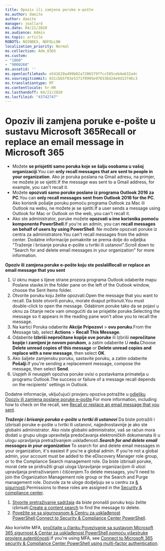 ```yaml
---
title: Opoziv ili zamjena poruke e-pošte
ms.author: daeite
author: daeite
manager: joallard
ms.date: 04/21/2020
ms.audience: Admin
ms.topic: article
ROBOTS: NOINDEX, NOFOLLOW
localization_priority: Normal
ms.collection: Adm_O365
ms.custom:
- "1860"
- "9000260"
ms.assetid: ''
ms.openlocfilehash: e541620a499b02a7206579ffcc505ceb4e632a4c
ms.sourcegitcommit: 631cbb5f03e5371f0995e976536d24e9d13746c3
ms.translationtype: MT
ms.contentlocale: hr-HR
ms.lasthandoff: 04/22/2020
ms.locfileid: "43742747"
---
```

# <a name="recall-or-replace-an-email-message-in-microsoft-365"></a><span data-ttu-id="8b3d2-102">Opoziv ili zamjena poruke e-pošte u sustavu Microsoft 365</span><span class="sxs-lookup"><span data-stu-id="8b3d2-102">Recall or replace an email message in Microsoft 365</span></span>

- <span data-ttu-id="8b3d2-103">Možete **se prisjetiti samo poruka koje se šalju osobama u vašoj organizaciji**.</span><span class="sxs-lookup"><span data-stu-id="8b3d2-103">You can **only recall messages that are sent to people in your organization**.</span></span> <span data-ttu-id="8b3d2-104">Ako je poruka poslana na Gmail adresu, na primjer, ne možete je se sjetiti.</span><span class="sxs-lookup"><span data-stu-id="8b3d2-104">If the message was sent to a Gmail address, for example, you can't recall it.</span></span>
- <span data-ttu-id="8b3d2-105">Možete **opozvati samo poruke poslane iz programa Outlook 2016 za PC**.</span><span class="sxs-lookup"><span data-stu-id="8b3d2-105">You can **only recall messages sent from Outlook 2016 for the PC**.</span></span> <span data-ttu-id="8b3d2-106">Ako korisnik pošalje poruku pomoću programa Outlook za Mac ili Outlook na webu, ne možete je se sjetiti.</span><span class="sxs-lookup"><span data-stu-id="8b3d2-106">If a user sends a message using Outlook for Mac or Outlook on the web, you can't recall it.</span></span>
- <span data-ttu-id="8b3d2-107">Ako ste administrator, poruke možete **opozvati u ime korisnika pomoću komponente PowerShell**.</span><span class="sxs-lookup"><span data-stu-id="8b3d2-107">If you're an admin, you can **recall messages on behalf of users by using PowerShell**.</span></span> <span data-ttu-id="8b3d2-108">Ne možete opozvati poruke iz centra za administratore.</span><span class="sxs-lookup"><span data-stu-id="8b3d2-108">You can't recall messages from the admin center.</span></span> <span data-ttu-id="8b3d2-109">Dodatne informacije pomaknite se prema dolje do odjeljka "Traženje i brisanje poruka e-pošte u tvrtki ili ustanovi".</span><span class="sxs-lookup"><span data-stu-id="8b3d2-109">Scroll down to "Search for and delete email messages in your organization" for more information.</span></span>

<span data-ttu-id="8b3d2-110">**Opoziv ili zamjena poruke e-pošte koju ste poslali**</span><span class="sxs-lookup"><span data-stu-id="8b3d2-110">**Recall or replace an email message that you sent**</span></span>

1. <span data-ttu-id="8b3d2-111">U oknu mape s lijeve strane prozora programa Outlook odaberite mapu Poslane stavke.</span><span class="sxs-lookup"><span data-stu-id="8b3d2-111">In the folder pane on the left of the Outlook window, choose the Sent Items folder.</span></span>
2. <span data-ttu-id="8b3d2-112">Otvorite poruku koju želite opozvati.</span><span class="sxs-lookup"><span data-stu-id="8b3d2-112">Open the message that you want to recall.</span></span> <span data-ttu-id="8b3d2-113">Da biste otvorili poruku, morate dvaput pritisnuti.</span><span class="sxs-lookup"><span data-stu-id="8b3d2-113">You must double-click to open the message.</span></span> <span data-ttu-id="8b3d2-114">Odabirom poruke tako da se pojavi u oknu za čitanje neće vam omogućiti da se prisjetite poruke.</span><span class="sxs-lookup"><span data-stu-id="8b3d2-114">Selecting the message so it appears in the reading pane won't allow you to recall the message.</span></span>
3. <span data-ttu-id="8b3d2-115">Na kartici Poruka odaberite **Akcije Pripozovi** > **ovu poruku**.</span><span class="sxs-lookup"><span data-stu-id="8b3d2-115">From the Message tab, select **Actions** > **Recall This Message**.</span></span>
4. <span data-ttu-id="8b3d2-116">Odaberite **Izbriši nepročitane kopije ove poruke** ili Izbriši **nepročitane kopije i zamijeni je novom porukom**, a zatim odaberite U **redu**.</span><span class="sxs-lookup"><span data-stu-id="8b3d2-116">Choose **Delete unread copies of this message** or **Delete unread copies and replace with a new message**, then select **OK**.</span></span>
5. <span data-ttu-id="8b3d2-117">Ako šaljete zamjensku poruku, sastavite poruku, a zatim odaberite **Pošalji**.</span><span class="sxs-lookup"><span data-stu-id="8b3d2-117">If you're sending a replacement message, compose the message, then select **Send**.</span></span>
6. <span data-ttu-id="8b3d2-118">Uspjeh ili neuspjeh opoziva poruke ovisi o postavkama primatelja u programu Outlook.</span><span class="sxs-lookup"><span data-stu-id="8b3d2-118">The success or failure of a message recall depends on the recipients' settings in Outlook.</span></span>

<span data-ttu-id="8b3d2-119">Dodatne informacije, uključujući provjeru opoziva potražite u [odjeljku Opoziv ili zamjena poslane poruke e-pošte](https://support.office.com/article/35027f88-d655-4554-b4f8-6c0729a723a0).</span><span class="sxs-lookup"><span data-stu-id="8b3d2-119">For more information, including how to check on the recall, see [Recall or replace an email message that you sent](https://support.office.com/article/35027f88-d655-4554-b4f8-6c0729a723a0).</span></span>

<span data-ttu-id="8b3d2-120">***Traženje i brisanje poruka e-pošte u tvrtki ili ustanovi*** Da biste potražili i izbrisali poruke e-pošte u tvrtki ili ustanovi, najjednostavnije je ako ste globalni administrator. Ako niste globalni administrator, vaš se račun mora dodati u grupu uloga upravitelja predočavanja elektroničkih dokumenata ili u ulogu upravljanja pretraživanjem usklađenosti.</span><span class="sxs-lookup"><span data-stu-id="8b3d2-120">***Search for and delete email messages in your organization*** To search for and delete email messages in your organization, it's easiest if you're a global admin. If you're not a global admin, your account must be added to the eDiscovery Manager role group, or to the Compliance Search management role.</span></span> <span data-ttu-id="8b3d2-121">Da biste izbrisali poruke, morat ćete se pridružiti grupi uloga Upravljanje organizacijom ili ulozi upravljanja pretraživanjem i čišćenjem.</span><span class="sxs-lookup"><span data-stu-id="8b3d2-121">To delete messages, you'll need to join the Organization Management role group or the Search and Purge management role.</span></span> <span data-ttu-id="8b3d2-122">Dozvole za te uloge dodjeljuju se u centru za [& sigurnosti](https://protection.office.com/).</span><span class="sxs-lookup"><span data-stu-id="8b3d2-122">Permissions to these roles are assigned in the [Security & compliance center](https://protection.office.com/).</span></span>

1. <span data-ttu-id="8b3d2-123">[Stvorite pretraživanje sadržaja](https://docs.microsoft.com/office365/securitycompliance/content-search) da biste pronašli poruku koju želite izbrisati.</span><span class="sxs-lookup"><span data-stu-id="8b3d2-123">[Create a content search](https://docs.microsoft.com/office365/securitycompliance/content-search) to find the message to delete.</span></span>
2. <span data-ttu-id="8b3d2-124">[Povežite se sa sigurnosnom & Centru za usklađenost PowerShell](https://docs.microsoft.com/powershell/exchange/office-365-scc/connect-to-scc-powershell/connect-to-scc-powershell?view=exchange-ps).</span><span class="sxs-lookup"><span data-stu-id="8b3d2-124">[Connect to Security & Compliance Center PowerShell](https://docs.microsoft.com/powershell/exchange/office-365-scc/connect-to-scc-powershell/connect-to-scc-powershell?view=exchange-ps).</span></span> 

<span data-ttu-id="8b3d2-125">Ako koristite MFA, [pročitajte u članku Povezivanje sa sustavom Microsoft 365 sigurnost & Centar za usklađenost PowerShell pomoću višestruke provjere autentičnosti](https://docs.microsoft.com/powershell/exchange/office-365-scc/connect-to-scc-powershell/mfa-connect-to-scc-powershell?view=exchange-ps).</span><span class="sxs-lookup"><span data-stu-id="8b3d2-125">If you're using MFA, see [Connect to Microsoft 365 security & Compliance Center PowerShell using multi-factor authentication](https://docs.microsoft.com/powershell/exchange/office-365-scc/connect-to-scc-powershell/mfa-connect-to-scc-powershell?view=exchange-ps).</span></span> 
